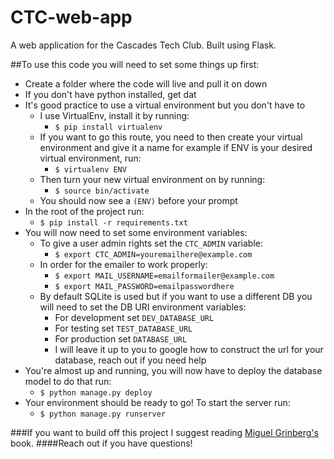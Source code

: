 # CTC-web-app
A web application for the Cascades Tech Club. Built using Flask.

##To use this code you will need to set some things up first:
- Create a folder where the code will live and pull it on down
- If you don't have python installed, get dat
- It's good practice to use a virtual environment but you don't have to
	- I use VirtualEnv, install it by running:
		- `$ pip install virtualenv`
	- If you want to go this route, you need to then create your virtual environment
	  and give it a name for example if ENV is your desired virtual environment, run:
	  	- `$ virtualenv ENV`
	- Then turn your new virtual environment on by running:
		- `$ source bin/activate`
	- You should now see a `(ENV)` before your prompt
- In the root of the project run:
	- `$ pip install -r requirements.txt`
- You will now need to set some environment variables:
	- To give a user admin rights set the `CTC_ADMIN` variable:
	  - `$ export CTC_ADMIN=youremailhere@example.com`
	- In order for the emailer to work properly:
	  - `$ export MAIL_USERNAME=emailformailer@example.com`
	  - `$ export MAIL_PASSWORD=emailpasswordhere`
	- By default SQLite is used but if you want to use a different DB
	  you will need to set the DB URI environment variables:
	  - For development set `DEV_DATABASE_URL`
	  - For testing set `TEST_DATABASE_URL`
	  - For production set `DATABASE_URL`
	  - I will leave it up to you to google how to construct the url for your database, reach out if you need help
- You're almost up and running, you will now have to deploy the database model to do that run:
	- `$ python manage.py deploy`
- Your environment should be ready to go! To start the server run:
	- `$ python manage.py runserver`

###If you want to build off this project I suggest reading [Miguel Grinberg's](http://shop.oreilly.com/product/0636920031116.do) book.
####Reach out if you have questions!

